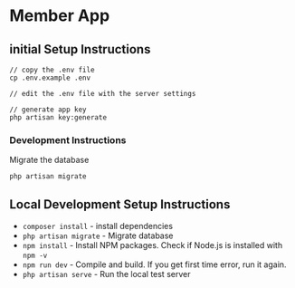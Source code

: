 # Member App


## initial Setup Instructions

```
// copy the .env file
cp .env.example .env

// edit the .env file with the server settings

// generate app key
php artisan key:generate
```

### Development Instructions

Migrate the database
```
php artisan migrate
```

## Local Development Setup Instructions
 
- `composer install` - install dependencies
- `php artisan migrate` - Migrate database
- `npm install` - Install NPM packages. Check if Node.js is installed with `npm -v`
- `npm run dev` - Compile and build. If you get first time error, run it again.
- `php artisan serve` - Run the local test server